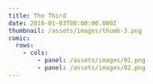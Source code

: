 ```yaml
---
title: The Third
date: 2018-01-03T00:00:00.000Z
thumbnail: /assets/images/thumb-3.png
comic:
  rows:
    - cols:
        - panel: /assets/images/01.png
        - panel: /assets/images/02.png
---
```


